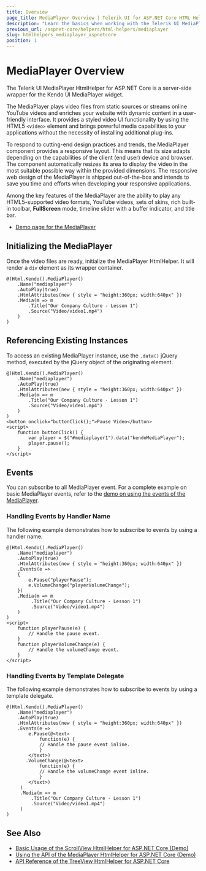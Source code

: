 ```yaml
---
title: Overview
page_title: MediaPlayer Overview | Telerik UI for ASP.NET Core HTML Helpers
description: "Learn the basics when working with the Telerik UI MediaPlayer for ASP.NET Core (MVC 6 or ASP.NET Core MVC)."
previous_url: /aspnet-core/helpers/html-helpers/mediaplayer
slug: htmlhelpers_mediaplayer_aspnetcore
position: 1
---
```


# MediaPlayer Overview

The Telerik UI MediaPlayer HtmlHelper for ASP.NET Core is a server-side wrapper for the Kendo UI MediaPlayer widget.

The MediaPlayer plays video files from static sources or streams online YouTube videos and enriches your website with dynamic content in a user-friendly interface. It provides a styled video UI functionality by using the HTML5 `<video>` element and brings powerful media capabilities to your applications without the necessity of installing additional plug-ins.

To respond to cutting-end design practices and trends, the MediaPlayer component provides a responsive layout. This means that its size adapts depending on the capabilities of the client (end user) device and browser. The component automatically resizes its area to display the video in the most suitable possible way within the provided dimensions. The responsive web design of the MediaPlayer is shipped out-of-the-box and intends to save you time and efforts when developing your responsive applications.

Among the key features of the MediaPlayer are the ability to play any HTML5-supported video formats, YouTube videos, sets of skins, rich built-in toolbar, **FullScreen** mode, timeline slider with a buffer indicator, and title bar.

* [Demo page for the MediaPlayer](https://demos.telerik.com/aspnet-core/mediaplayer/index)

## Initializing the MediaPlayer

Once the video files are ready, initialize the MediaPlayer HtmlHelper. It will render a `div` element as its wrapper container.

```
@(Html.Kendo().MediaPlayer()
    .Name("mediaplayer")
    .AutoPlay(true)
    .HtmlAttributes(new { style = "height:360px; width:640px" })
    .Media(m => m
        .Title("Our Company Culture - Lesson 1")
        .Source("Video/video1.mp4")
    )
)
```

## Referencing Existing Instances

To access an existing MediaPlayer instance, use the `.data()` jQuery method, executed by the jQuery object of the originating element.

```
@(Html.Kendo().MediaPlayer()
    .Name("mediaplayer")
    .AutoPlay(true)
    .HtmlAttributes(new { style = "height:360px; width:640px" })
    .Media(m => m
        .Title("Our Company Culture - Lesson 1")
        .Source("Video/video1.mp4")
    )
)
<button onclick="buttonClick();">Pause Video</button>
<script>
    function buttonClick() {
        var player = $("#mediaplayer1").data("kendoMediaPlayer");
        player.pause();
    }
</script>
```

## Events

You can subscribe to all MediaPlayer event. For a complete example on basic MediaPlayer events, refer to the [demo on using the events of the MediaPlayer](https://demos.telerik.com/aspnet-core/mediaplayer/events).

### Handling Events by Handler Name

The following example demonstrates how to subscribe to events by using a handler name.

```
@(Html.Kendo().MediaPlayer()
    .Name("mediaplayer")
    .AutoPlay(true)
    .HtmlAttributes(new { style = "height:360px; width:640px" })
    .Events(e =>
    {
        e.Pause("playerPause");
        e.VolumeChange("playerVolumeChange");
    })
    .Media(m => m
         .Title("Our Company Culture - Lesson 1")
         .Source("Video/video1.mp4")
    )
)
<script>
    function playerPause(e) {
        // Handle the pause event.
    }
    function playerVolumeChange(e) {
        // Handle the volumeChange event.
    }
</script>
```

### Handling Events by Template Delegate

The following example demonstrates how to subscribe to events by using a template delegate.

```
@(Html.Kendo().MediaPlayer()
    .Name("mediaplayer")
    .AutoPlay(true)
    .HtmlAttributes(new { style = "height:360px; width:640px" })
    .Events(e =>
        e.Pause(@<text>
            function(e) {
            // Handle the pause event inline.
            }
        </text>)
       .VolumeChange(@<text>
            function(e) {
            // Handle the volumeChange event inline.
            }
        </text>)
     )
     .Media(m => m
         .Title("Our Company Culture - Lesson 1")
         .Source("Video/video1.mp4")
     )
)
```

## See Also

* [Basic Usage of the ScrollView HtmlHelper for ASP.NET Core (Demo)](https://demos.telerik.com/aspnet-core/scrollview/index)
* [Using the API of the MediaPlayer HtmlHelper for ASP.NET Core (Demo)](https://demos.telerik.com/aspnet-core/mediaplayer/api)
* [API Reference of the TreeView HtmlHelper for ASP.NET Core](/api/treeview)
